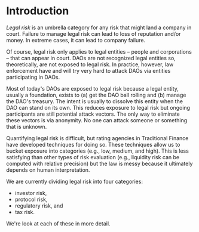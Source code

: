 # Introduction

_Legal risk_ is an umbrella category for any risk that might land a company in court. Failure to manage legal risk can lead to loss of reputation and/or money. In extreme cases, it can lead to company failure.

Of course, legal risk only applies to legal entities – people and corporations – that can appear in court. DAOs are not recognized legal entities so, theoretically, are not exposed to legal risk. In practice, however, law enforcement have and will try very hard to attack DAOs via entities participating in DAOs.

Most of today's DAOs are exposed to legal risk because a legal entity, usually a foundation, exists to (a) get the DAO ball rolling and (b) manage the DAO's treasury. The intent is usually to dissolve this entity when the DAO can stand on its own. This reduces exposure to legal risk but ongoing participants are still potential attack vectors. The only way to eliminate these vectors is via anonymity. No one can attack someone or something that is unknown.&#x20;

Quantifying legal risk is difficult, but rating agencies in Traditional Finance have developed techniques for doing so. These techniques allow us to bucket exposure into categories (e.g., low, medium, and high). This is less satisfying than other types of risk evaluation (e.g., liquidity risk can be computed with relative precision) but the law is messy because it ultimately depends on human interpretation.

We are currently dividing legal risk into four categories:

* investor risk,&#x20;
* protocol risk,
* regulatory risk, and
* tax risk.

We're look at each of these in more detail.
